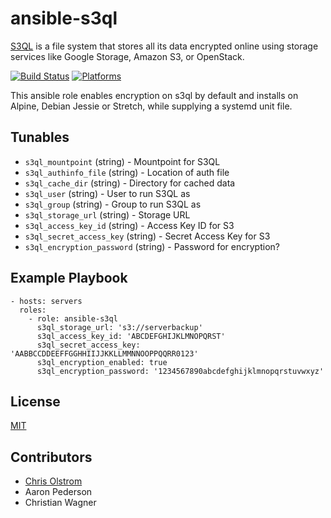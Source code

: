 # ansible-s3ql

[S3QL](https://bitbucket.org/nikratio/s3ql/) is a file system that stores all its data encrypted online using storage services like Google Storage, Amazon S3, or OpenStack.

[![Build Status](https://travis-ci.org/chriswayg/ansible-s3ql.svg?branch=master)](https://travis-ci.org/chriswayg/ansible-s3ql) [![Platforms](http://img.shields.io/badge/Platforms-Debian-green.svg?style=flat)](#) 

This ansible role enables encryption on s3ql by default and installs on Alpine, Debian Jessie or Stretch, while supplying a systemd unit file.

Tunables
--------
* `s3ql_mountpoint` (string) - Mountpoint for S3QL
* `s3ql_authinfo_file` (string) - Location of auth file
* `s3ql_cache_dir` (string) - Directory for cached data
* `s3ql_user` (string) - User to run S3QL as
* `s3ql_group` (string) - Group to run S3QL as
* `s3ql_storage_url` (string) - Storage URL
* `s3ql_access_key_id` (string) - Access Key ID for S3
* `s3ql_secret_access_key` (string) - Secret Access Key for S3
* `s3ql_encryption_password` (string) - Password for encryption?

Example Playbook
----------------
    - hosts: servers
      roles:
        - role: ansible-s3ql
          s3ql_storage_url: 's3://serverbackup'
          s3ql_access_key_id: 'ABCDEFGHIJKLMNOPQRST'
          s3ql_secret_access_key: 'AABBCCDDEEFFGGHHIIJJKKLLMMNNOOPPQQRR0123'
          s3ql_encryption_enabled: true
          s3ql_encryption_password: '1234567890abcdefghijklmnopqrstuvwxyz'

License
-------
[MIT](https://tldrlegal.com/license/mit-license)

Contributors
------------
* [Chris Olstrom](https://colstrom.github.io/)
* Aaron Pederson
* Christian Wagner
